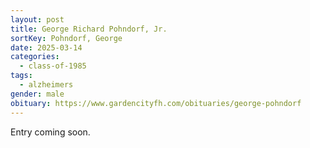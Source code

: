 ```yaml
---
layout: post
title: George Richard Pohndorf, Jr.
sortKey: Pohndorf, George
date: 2025-03-14
categories:
  - class-of-1985
tags:
  - alzheimers
gender: male
obituary: https://www.gardencityfh.com/obituaries/george-pohndorf
---
```

E﻿ntry coming soon.